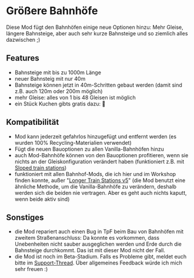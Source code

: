 
# Größere Bahnhöfe

Diese Mod fügt den Bahnhöfen einige neue Optionen hinzu: Mehr Gleise, längere Bahnsteige, aber auch sehr kurze Bahnsteige und so ziemlich alles dazwischen ;)

## Features

* Bahnsteige mit bis zu 1000m Länge
* neuer Bahnsteig mit nur 40m
* Bahnsteige können jetzt in 40m-Schritten gebaut werden (damit sind z.B. auch 120m oder 200m möglich)
* mehr Gleise: alles von 1 bis 48 Gleisen ist möglich
* ein Stück Kuchen gibts gratis dazu: 🎂

## Kompatibilität

* Mod kann jederzeit gefahrlos hinzugefügt und entfernt werden (es wurden 100% Recycling-Materialien verwendet)
* Fügt die neuen Bauoptionen zu allen Vanilla-Bahnhöfen hinzu
* auch Mod-Bahnhöfe können von den Bauoptionen profitieren, wenn sie nichts an der Gleiskonfiguration verändert haben (funktioniert z.B. mit [Sloped train stations](https://www.transportfever.net/filebase/index.php/Entry/2586-Sloped-train-stations/))
* funktioniert mit allen Bahnhof-Mods, die ich hier und im Workshop finden konnte, außer "[Longer Train Stations v5](http://steamcommunity.com/sharedfiles/filedetails/?id=799390578)" (die Mod benutzt eine ähnliche Methode, um die Vanilla-Bahnhöfe zu verändern, deshalb werden sich die beiden nie vertragen. Aber es geht auch nichts kaputt, wenn beide aktiv sind)

## Sonstiges

* die Mod repariert auch einen Bug in TpF beim Bau von Bahnhöfen mit zweitem Straßenanschluss: Da konnte es vorkommen, dass Unebenheiten nicht sauber ausgeglichen werden und Erde durch die Bahnsteige durchkommt. Das ist mit dieser Mod nicht der Fall.
* die Mod ist noch im Beta-Stadium. Falls es Probleme gibt, meldet euch bitte im [Support-Thread](https://www.transportfever.net/index.php/Thread/7379-Gr%C3%B6%C3%9Fere-Bahnh%C3%B6fe/?postID=143360). Über allgemeines Feedback würde ich mich sehr freuen :)
